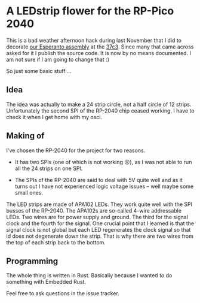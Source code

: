 # A LEDstrip flower for the RP-Pico 2040

This is a bad weather afternoon hack during last November that I did to
decorate [our Esperanto assembly](https://events.ccc.de/congress/2023/hub/en/assembly/esperanto/)
at the [37c3](https://events.ccc.de/congress/2023/infos/startpage.html).  Since
many that came across asked for it I publish the source code. It is now by no
means documented.  I am not sure if I am going to change that :)

So just some basic stuff …


## Idea

The idea was actually to make a 24 strip circle, not a half circle of 12
strips.  Unfortunately the second SPI of the RP-2040 chip ceased working. I
have to check it when I get home with my osci.


## Making of

I've chosen the RP-2040 for the project for two reasons.

* It has two SPIs (one of which is not working ☹️), as I was not able to run all
  the 24 strips on one SPI.

* The SPIs of the RP-2040 are said to deal with 5V quite well and as it turns
  out I have not experienced logic voltage issues – well maybe some small ones.

The LED strips are made of APA102 LEDs.  They work quite well with the SPI
busses of the RP-2040.  The APA102s are so-called 4-wire addressable LEDs.  Two
wires are for power supply and ground. The third for the signal clock and the
fourth for the signal.  One crucial point that I learned is that the signal
clock is not global but each LED regenerates the clock signal so that id does
not degenerate down the strip.  That is why there are two wires from the top of
each strip back to the bottom.


## Programming

The whole thing is written in Rust. Basically because I wanted to do something
with Embedded Rust.


Feel free to ask questions in the issue tracker.
